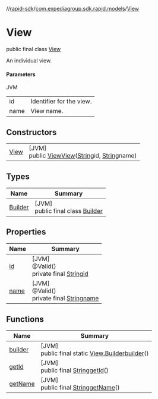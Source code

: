 //[rapid-sdk](../../../index.md)/[com.expediagroup.sdk.rapid.models](../index.md)/[View](index.md)

# View

public final class [View](index.md)

An individual view.

#### Parameters

JVM

| | |
|---|---|
| id | Identifier for the view. |
| name | View name. |

## Constructors

| | |
|---|---|
| [View](-view.md) | [JVM]<br>public [View](index.md)[View](-view.md)([String](https://docs.oracle.com/javase/8/docs/api/java/lang/String.html)id, [String](https://docs.oracle.com/javase/8/docs/api/java/lang/String.html)name) |

## Types

| Name | Summary |
|---|---|
| [Builder](-builder/index.md) | [JVM]<br>public final class [Builder](-builder/index.md) |

## Properties

| Name | Summary |
|---|---|
| [id](index.md#547647585%2FProperties%2F700308213) | [JVM]<br>@Valid()<br>private final [String](https://docs.oracle.com/javase/8/docs/api/java/lang/String.html)[id](index.md#547647585%2FProperties%2F700308213) |
| [name](index.md#-1090378447%2FProperties%2F700308213) | [JVM]<br>@Valid()<br>private final [String](https://docs.oracle.com/javase/8/docs/api/java/lang/String.html)[name](index.md#-1090378447%2FProperties%2F700308213) |

## Functions

| Name | Summary |
|---|---|
| [builder](builder.md) | [JVM]<br>public final static [View.Builder](-builder/index.md)[builder](builder.md)() |
| [getId](get-id.md) | [JVM]<br>public final [String](https://docs.oracle.com/javase/8/docs/api/java/lang/String.html)[getId](get-id.md)() |
| [getName](get-name.md) | [JVM]<br>public final [String](https://docs.oracle.com/javase/8/docs/api/java/lang/String.html)[getName](get-name.md)() |
